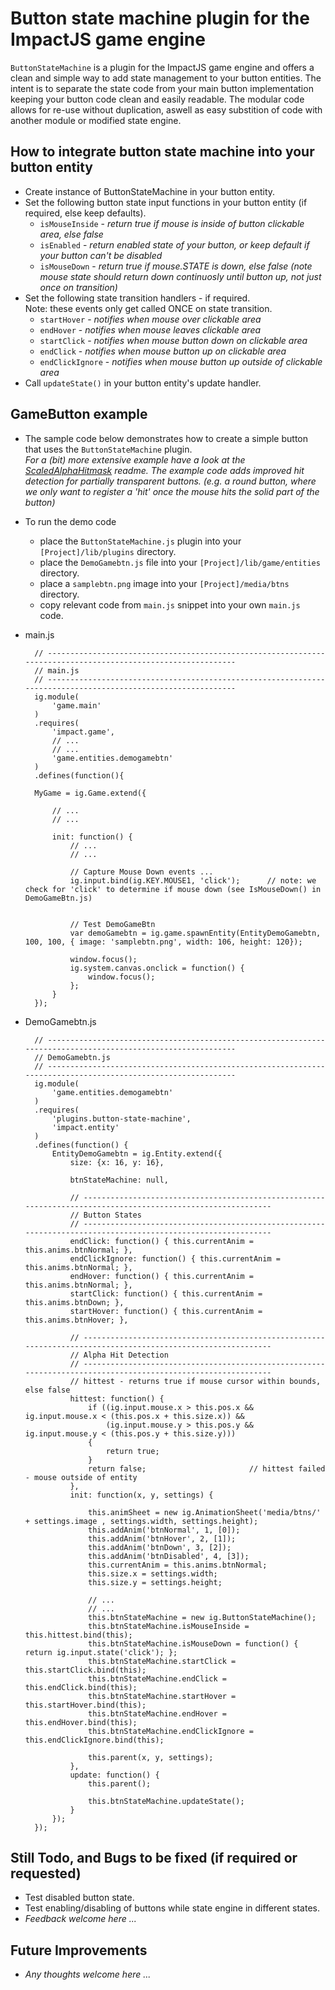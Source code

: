 
# Button state machine plugin for the ImpactJS game engine

`ButtonStateMachine` is a plugin for the ImpactJS game engine and offers a clean and simple way to add state management to your button entities.
The intent is to separate the state code from your main button implementation keeping your button code clean and easily readable. The modular code allows for re-use without duplication, aswell as easy substition of code with another module or modified state engine.

## How to integrate button state machine into your button entity

* Create instance of ButtonStateMachine in your button entity.
* Set the following button state input functions in your button entity (if required, else keep defaults).
	- `isMouseInside`	- *return true if mouse is inside of button clickable area, else false*
	- `isEnabled`		- *return enabled state of your button, or keep default if your button can't be disabled*
	- `isMouseDown`		- *return true if mouse.STATE is down, else false (note mouse state should return down continuosly until button up, not just once on transition)*
* Set the following state transition handlers - if required.<br>
	Note: these events only get called ONCE on state transition.
	- `startHover` 		- *notifies when mouse over clickable area*
	- `endHover` 		- *notifies when mouse leaves clickable area*
	- `startClick` 		- *notifies when mouse button down on clickable area*
	- `endClick`		- *notifies when mouse button up on clickable area*
	- `endClickIgnore`	- *notifies when mouse button up outside of clickable area*
* Call `updateState()` in your button entity's update handler.

## GameButton example

* The sample code below demonstrates how to create a simple button that uses the `ButtonStateMachine` plugin.<br>
	*For a (bit) more extensive example have a look at the [ScaledAlphaHitmask][] readme. 
	The example code adds improved hit detection for partially transparent buttons.
	(e.g. a round button, where we only want to register a 'hit' once the mouse hits the solid part of the button)*
* To run the demo code
	* place the `ButtonStateMachine.js` plugin into your `[Project]/lib/plugins` directory.
	* place the `DemoGamebtn.js` file into your `[Project]/lib/game/entities` directory.
	* place a `samplebtn.png` image into your `[Project]/media/btns` directory.
	* copy relevant code from `main.js` snippet into your own `main.js` code.

* main.js

		// -------------------------------------------------------------------------------------------------------------
		// main.js
		// -------------------------------------------------------------------------------------------------------------
		ig.module( 
			'game.main' 
		)
		.requires(
			'impact.game',
			// ...
			// ...
			'game.entities.demogamebtn'
		)
		.defines(function(){

		MyGame = ig.Game.extend({
			
			// ...
			// ...
			
			init: function() {
				// ...
				// ...

				// Capture Mouse Down events ... 
				ig.input.bind(ig.KEY.MOUSE1, 'click');		// note: we check for 'click' to determine if mouse down (see IsMouseDown() in DemoGameBtn.js)
			  
			  
				// Test DemoGameBtn
				var demoGamebtn = ig.game.spawnEntity(EntityDemoGamebtn, 100, 100, { image: 'samplebtn.png', width: 106, height: 120});
				
				window.focus();
				ig.system.canvas.onclick = function() {
					window.focus();
				};
			}
		});

* DemoGamebtn.js

		// -------------------------------------------------------------------------------------------------------------
		// DemoGamebtn.js
		// -------------------------------------------------------------------------------------------------------------
		ig.module(
			'game.entities.demogamebtn'
		)
		.requires(
			'plugins.button-state-machine',
			'impact.entity'
		)
		.defines(function() {
			EntityDemoGamebtn = ig.Entity.extend({
				size: {x: 16, y: 16},
				
				btnStateMachine: null,
				
				// -------------------------------------------------------------------------------------------------------------
				// Button States
				// -------------------------------------------------------------------------------------------------------------
				endClick: function() { this.currentAnim = this.anims.btnNormal;	},
				endClickIgnore: function() { this.currentAnim = this.anims.btnNormal; },
				endHover: function() { this.currentAnim = this.anims.btnNormal;	},
				startClick: function() { this.currentAnim = this.anims.btnDown;	},
				startHover: function() { this.currentAnim = this.anims.btnHover; },
				
				// -------------------------------------------------------------------------------------------------------------
				// Alpha Hit Detection
				// -------------------------------------------------------------------------------------------------------------
				// hittest - returns true if mouse cursor within bounds, else false
				hittest: function() {
					if ((ig.input.mouse.x > this.pos.x && ig.input.mouse.x < (this.pos.x + this.size.x)) &&
						(ig.input.mouse.y > this.pos.y && ig.input.mouse.y < (this.pos.y + this.size.y)))
					{
						return true;
					}
					return false;						// hittest failed - mouse outside of entity
				},
				init: function(x, y, settings) {
					
					this.animSheet = new ig.AnimationSheet('media/btns/' + settings.image , settings.width, settings.height);
					this.addAnim('btnNormal', 1, [0]);
					this.addAnim('btnHover', 2, [1]);
					this.addAnim('btnDown', 3, [2]);
					this.addAnim('btnDisabled', 4, [3]);
					this.currentAnim = this.anims.btnNormal;
					this.size.x = settings.width;
					this.size.y = settings.height;
					
					// ...
					// ...
					this.btnStateMachine = new ig.ButtonStateMachine();
					this.btnStateMachine.isMouseInside = this.hittest.bind(this);
					this.btnStateMachine.isMouseDown = function() { return ig.input.state('click'); };
					this.btnStateMachine.startClick = this.startClick.bind(this);
					this.btnStateMachine.endClick = this.endClick.bind(this);
					this.btnStateMachine.startHover = this.startHover.bind(this);
					this.btnStateMachine.endHover = this.endHover.bind(this);
					this.btnStateMachine.endClickIgnore = this.endClickIgnore.bind(this);
					
					this.parent(x, y, settings);
				},
				update: function() {
					this.parent();
					
					this.btnStateMachine.updateState();
				}
			});
		});




## Still Todo, and Bugs to be fixed (if required or requested)

* Test disabled button state.
* Test enabling/disabling of buttons while state engine in different states.
* *Feedback welcome here ...*

## Future Improvements

* *Any thoughts welcome here ...*



[ScaledAlphaHitmask]: https://github.com/HeikoR/Impact-ScaledAlphaHitmask





